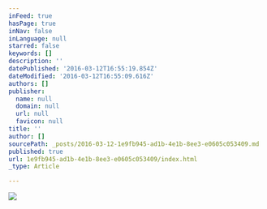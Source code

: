 ```yaml
---
inFeed: true
hasPage: true
inNav: false
inLanguage: null
starred: false
keywords: []
description: ''
datePublished: '2016-03-12T16:55:19.854Z'
dateModified: '2016-03-12T16:55:09.616Z'
authors: []
publisher:
  name: null
  domain: null
  url: null
  favicon: null
title: ''
author: []
sourcePath: _posts/2016-03-12-1e9fb945-ad1b-4e1b-8ee3-e0605c053409.md
published: true
url: 1e9fb945-ad1b-4e1b-8ee3-e0605c053409/index.html
_type: Article

---
```

![](https://the-grid-user-content.s3-us-west-2.amazonaws.com/fe91c5ad-1263-496e-9142-83fd2f20ff9c.jpg)